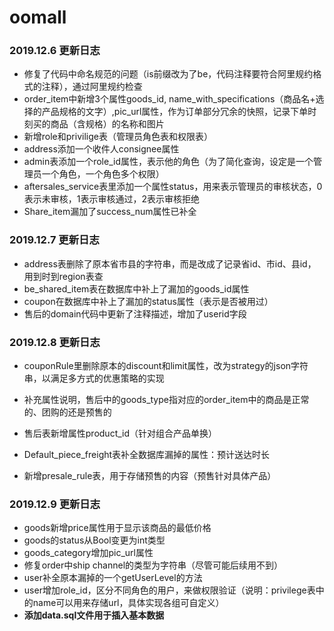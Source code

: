 # oomall

### 2019.12.6 更新日志

- 修复了代码中命名规范的问题（is前缀改为了be，代码注释要符合阿里规约格式的注释），通过阿里规约检查
- order_item中新增3个属性goods_id, name_with_specifications（商品名+选择的产品规格的文字）,pic_url属性，作为订单部分冗余的快照，记录下单时刻买的商品（含规格）的名称和图片
- 新增role和privilige表（管理员角色表和权限表）
- address添加一个收件人consignee属性
- admin表添加一个role_id属性，表示他的角色（为了简化查询，设定是一个管理员一个角色，一个角色多个权限）
- aftersales_service表里添加一个属性status，用来表示管理员的审核状态，0表示未审核，1表示审核通过，2表示审核拒绝
- Share_item漏加了success_num属性已补全

### 2019.12.7 更新日志

- address表删除了原本省市县的字符串，而是改成了记录省id、市id、县id，用到时到region表查
- be_shared_item表在数据库中补上了漏加的goods_id属性
- coupon在数据库中补上了漏加的status属性（表示是否被用过）
- 售后的domain代码中更新了注释描述，增加了userid字段

### 2019.12.8 更新日志

- couponRule里删除原本的discount和limit属性，改为strategy的json字符串，以满足多方式的优惠策略的实现

- 补充属性说明，售后中的goods_type指对应的order_item中的商品是正常的、团购的还是预售的

- 售后表新增属性product_id（针对组合产品单换）

- Default_piece_freight表补全数据库漏掉的属性：预计送达时长 

- 新增presale_rule表，用于存储预售的内容（预售针对具体产品）


### 2019.12.9 更新日志

- goods新增price属性用于显示该商品的最低价格
- goods的status从Bool变更为int类型
- goods_category增加pic_url属性
- 修复order中ship channel的类型为字符串（尽管可能后续用不到）
- user补全原本漏掉的一个getUserLevel的方法
- user增加role_id，区分不同角色的用户，来做权限验证（说明：privilege表中的name可以用来存储url，具体实现各组可自定义）
- **添加data.sql文件用于插入基本数据**

